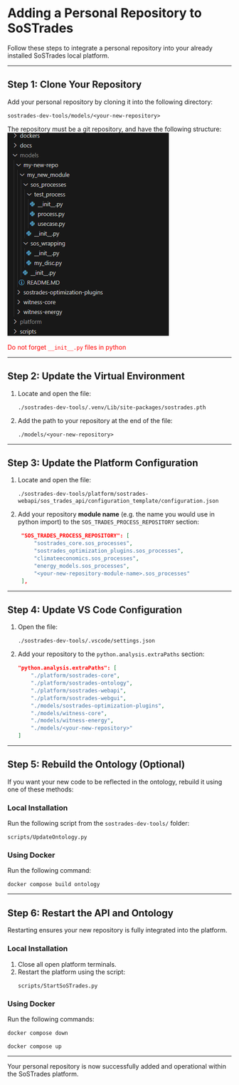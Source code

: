 # Adding a Personal Repository to SoSTrades

Follow these steps to integrate a personal repository into your already installed SoSTrades local platform.

---

## Step 1: Clone Your Repository

Add your personal repository by cloning it into the following directory:
```
sostrades-dev-tools/models/<your-new-repository>
```

The repository must be a git repository, and have the following structure:
![Repository structure](images/repository_structure.png)

<span style="color: red;">Do not forget `__init__.py` files in python</span>

---

## Step 2: Update the Virtual Environment

1. Locate and open the file:
   ```
   ./sostrades-dev-tools/.venv/Lib/site-packages/sostrades.pth
   ```

2. Add the path to your repository at the end of the file:
   ```
   ./models/<your-new-repository>
   ```

---

## Step 3: Update the Platform Configuration

1. Locate and open the file:
   ```
   ./sostrades-dev-tools/platform/sostrades-webapi/sos_trades_api/configuration_template/configuration.json
   ```

2. Add your repository **module name** (e.g. the name you would use in python import) to the `SOS_TRADES_PROCESS_REPOSITORY` section:
   ```json
    "SOS_TRADES_PROCESS_REPOSITORY": [
        "sostrades_core.sos_processes",
        "sostrades_optimization_plugins.sos_processes",
        "climateeconomics.sos_processes",
        "energy_models.sos_processes",
        "<your-new-repository-module-name>.sos_processes"
    ],
   ```

---

## Step 4: Update VS Code Configuration

1. Open the file:
   ```
   ./sostrades-dev-tools/.vscode/settings.json
   ```

2. Add your repository to the `python.analysis.extraPaths` section:
   ```json
   "python.analysis.extraPaths": [
       "./platform/sostrades-core",
       "./platform/sostrades-ontology",
       "./platform/sostrades-webapi",
       "./platform/sostrades-webgui",
       "./models/sostrades-optimization-plugins",
       "./models/witness-core",
       "./models/witness-energy",
       "./models/<your-new-repository>"
   ]
   ```

---

## Step 5: Rebuild the Ontology (Optional)

If you want your new code to be reflected in the ontology, rebuild it using one of these methods:

### Local Installation
Run the following script from the `sostrades-dev-tools/` folder:
```
scripts/UpdateOntology.py
```

### Using Docker
Run the following command:
```
docker compose build ontology
```

---

## Step 6: Restart the API and Ontology

Restarting ensures your new repository is fully integrated into the platform.

### Local Installation
1. Close all open platform terminals.
2. Restart the platform using the script:
   ```
   scripts/StartSoSTrades.py
   ```

### Using Docker
Run the following commands:
```
docker compose down
```
```
docker compose up
```

---

Your personal repository is now successfully added and operational within the SoSTrades platform.
